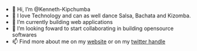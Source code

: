 - 👋 Hi, I’m @Kenneth-Kipchumba
- 👀 I love Technology and can as well dance Salsa, Bachata and Kizomba.
- 🌱 I’m currently building web applications 
- 💞️ I’m looking foward to start collaborating in building opensource softwares
- 📫 Find more about me on my [website](https://kennethkipchumba.com/) or on my [twitter handle](https://twitter.com/kipchumba_dev)

<!---
Kenneth-Kipchumba/Kenneth-Kipchumba is a ✨ special ✨ repository because its `README.md` (this file) appears on your GitHub profile.
You can click the Preview link to take a look at your changes.
--->

